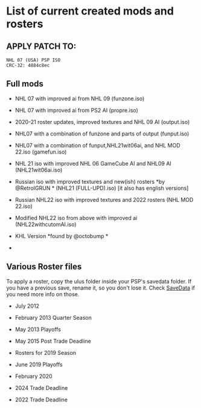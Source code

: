 # List of current created mods and rosters


## APPLY PATCH TO:
````
NHL 07 (USA) PSP ISO 
CRC-32: 4884c8ec
````

## Full mods

- NHL 07 with improved ai from NHL 09 (funzone.iso)

- NHL 07 with improved ai from PS2 AI (propre.iso)

- 2020-21 roster updates, improved textures and  NHL 09 AI (output.iso)

- NHL07 with a combination of funzone and parts of output (funput.iso)

- NHL07 with a combination of funput,NHL21wit06ai, and NHL MOD 22.iso (gamefun.iso)

- NHL 21 iso with improved NHL 06 GameCube AI and NHL09 AI (NHL21wit06ai.iso) 

- Russian iso with improved textures and new(ish) rosters
*by @RetroIGRUN * (NHL21 (FULL-UPD).iso)
[it also has english versions]

- Russian NHL22 iso with improved textures and 2022 rosters (NHL MOD 22.iso)

- Modified NHL22 iso from above with improved ai (NHL22withcutomAI.iso) 

- KHL Version *found by @octobump *

- 

## Various Roster files

To apply a roster, copy the ulus folder inside your PSP's savedata folder. If you have a previous save, rename it, so you don't lose it. Check [SaveData](https://github.com/Bunkai9448/NHL-07_public/tree/main/SaveData) if you need more info on those.


 - July 2012 
 
 - February 2013 Quarter Season
 
 - May 2013 Playoffs
 
 - May 2015 Post Trade Deadline
 
 - Rosters for 2019 Season
 
 - June 2019 Playoffs
 
 - February 2020

 -  2024 Trade Deadline
 
 - 2022 Trade Deadline

